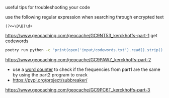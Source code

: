 useful tips for troubleshooting your code

use the following regular expression when searching through encrypted text
```
(?<=\D\B)\d+
```

https://www.geocaching.com/geocache/GC9NT53_kerckhoffs-part-1
get codewords
```bash
poetry run python -c "print(open('input/codewords.txt').read().strip().split('\n')[1::2])"
```

https://www.geocaching.com/geocache/GC9PAWZ_kerckhoffs-part-2
- use a [word counter](https://wordcounter.net/character-count) to check if the frequencies from part1 are the same by using the part2 program to crack
- https://pypi.org/project/subbreaker/


https://www.geocaching.com/geocache/GC9PC6T_kerckhoffs-part-3


